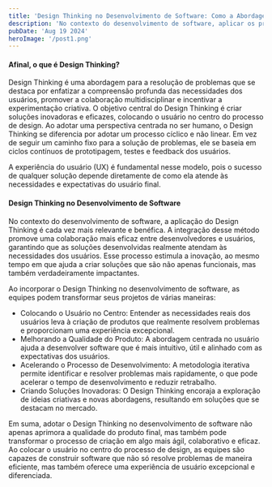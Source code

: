 ```yaml
---
title: 'Design Thinking no Desenvolvimento de Software: Como a Abordagem Centrada no Usuário Pode Revolucionar Seus Projetos'
description: 'No contexto do desenvolvimento de software, aplicar os princípios do Design Thinking pode transformar a maneira como os projetos são abordados, resultando em produtos mais alinhados com as expectativas dos usuários e, portanto, mais bem-sucedidos.'
pubDate: 'Aug 19 2024'
heroImage: '/post1.png'
---
```


<h4>Afinal, o que é Design Thinking?</h4>
Design Thinking é uma abordagem para a resolução de problemas que se destaca por enfatizar a compreensão profunda das necessidades dos usuários, promover a colaboração multidisciplinar e incentivar a experimentação criativa. O objetivo central do Design Thinking é criar soluções inovadoras e eficazes, colocando o usuário no centro do processo de design. Ao adotar uma perspectiva centrada no ser humano, o Design Thinking se diferencia por adotar um processo cíclico e não linear. Em vez de seguir um caminho fixo para a solução de problemas, ele se baseia em ciclos contínuos de prototipagem, testes e feedback dos usuários.

A experiência do usuário (UX) é fundamental nesse modelo, pois o sucesso de qualquer solução depende diretamente de como ela atende às necessidades e expectativas do usuário final.


<h4>Design Thinking no Desenvolvimento de Software</h4>
No contexto do desenvolvimento de software, a aplicação do Design Thinking é cada vez mais relevante e benéfica. A integração desse método promove uma colaboração mais eficaz entre desenvolvedores e usuários, garantindo que as soluções desenvolvidas realmente atendam às necessidades dos usuários. Esse processo estimula a inovação, ao mesmo tempo em que ajuda a criar soluções que são não apenas funcionais, mas também verdadeiramente impactantes.

Ao incorporar o Design Thinking no desenvolvimento de software, as equipes podem transformar seus projetos de várias maneiras:
  - Colocando o Usuário no Centro: Entender as necessidades reais dos usuários leva à criação de produtos que realmente resolvem problemas e proporcionam uma experiência excepcional.
  - Melhorando a Qualidade do Produto: A abordagem centrada no usuário ajuda a desenvolver software que é mais intuitivo, útil e alinhado com as expectativas dos usuários.
  - Acelerando o Processo de Desenvolvimento: A metodologia iterativa permite identificar e resolver problemas mais rapidamente, o que pode acelerar o tempo de desenvolvimento e reduzir retrabalho.
  - Criando Soluções Inovadoras: O Design Thinking encoraja a exploração de ideias criativas e novas abordagens, resultando em soluções que se destacam no mercado.

Em suma, adotar o Design Thinking no desenvolvimento de software não apenas aprimora a qualidade do produto final, mas também pode transformar o processo de criação em algo mais ágil, colaborativo e eficaz. Ao colocar o usuário no centro do processo de design, as equipes são capazes de construir software que não só resolve problemas de maneira eficiente, mas também oferece uma experiência de usuário excepcional e diferenciada.
